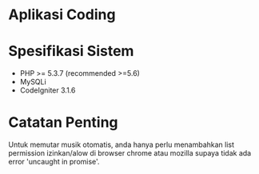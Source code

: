 # Aplikasi Coding

# Spesifikasi Sistem

- PHP >= 5.3.7 (recommended >=5.6)
- MySQLi
- CodeIgniter 3.1.6

# Catatan Penting
Untuk memutar musik otomatis, anda hanya perlu menambahkan list permission izinkan/alow di browser chrome atau mozilla supaya tidak ada error 'uncaught in promise'.